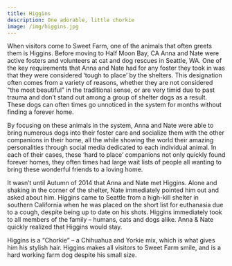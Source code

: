 ```yaml
---
title: Higgins
description: One adorable, little chorkie
image: /img/higgins.jpg
---
```


When visitors come to Sweet Farm, one of the animals that often greets them is Higgins. Before moving to Half Moon Bay, CA Anna and Nate were active fosters and volunteers at cat and dog rescues in Seattle, WA. One of the key requirements that Anna and Nate had for any foster they took in was that they were considered ‘tough to place’ by the shelters.  This designation often comes from a variety of reasons, whether they are not considered “the most beautiful” in the traditional sense, or are very timid due to past trauma and don’t stand out among a group of shelter dogs as a result.  These dogs can often times go unnoticed in the system for months without finding a forever home. 

By focusing on these animals in the system, Anna and Nate were able to bring numerous dogs into their foster care and socialize them with the other companions in their home, all the while showing the world their amazing personalities through social media dedicated to each individual animal.  In each of their cases, these ‘hard to place’ companions not only quickly found forever homes, they often times had large wait lists of people all wanting to bring these wonderful friends to a loving home. 

It wasn’t until Autumn of 2014 that Anna and Nate met Higgins.  Alone and shaking in the corner of the shelter, Nate immediately pointed him out and asked about him.  Higgins came to Seattle from a high-kill shelter in southern California when he was placed on the short list for euthanasia due to a cough, despite being up to date on his shots.  Higgins immediately took to all members of the family – humans, cats and dogs alike.  Anna & Nate quickly realized that Higgins would stay.

Higgins is a “Chorkie” – a Chihuahua and Yorkie mix, which is what gives him his stylish hair. Higgins makes all visitors to Sweet Farm smile, and is a hard working farm dog despite his small size.